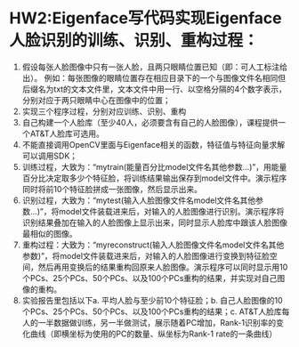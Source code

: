 # HW2:Eigenface写代码实现Eigenface人脸识别的训练、识别、重构过程：
1. 假设每张人脸图像中只有一张人脸，且两只眼睛位置已知（即：可人工标注给出）。
例如：每张图像的眼睛位置存在相应目录下的一个与图像文件名相同但后缀名为txt的文本文件里，文本文件中用一行、以空格分隔的4个数字表示，分别对应于两只眼睛中心在图像中的位置；
2. 实现三个程序过程，分别对应训练、识别、重构
3. 自己构建一个人脸库（至少40人，必须要含有自己的人脸图像），课程提供一个AT&T人脸库可选用。
4. 不能直接调用OpenCV里面与Eigenface相关的函数，特征值与特征向量求解可以调用SDK；
5. 训练过程，大致为：“mytrain(能量百分比model文件名其他参数...)”，用能量百分比决定取多少个特征脸，将训练结果输出保存到model文件中。演示程序同时将前10个特征脸拼成一张图像，然后显示出来。
6. 识别过程，大致为：“mytest(输入人脸图像文件名model文件名其他参数...)”，将model文件装载进来后，对输入的人脸图像进行识别。演示程序将识别结果叠加在输入的人脸图像上显示出来，同时显示人脸库中跟该人脸图像最相似的图像。
7. 重构过程：大致为：“myreconstruct(输入人脸图像文件名model文件名其他参数)”，将model文件装载进来后，对输入的人脸图像进行变换到特征脸空间，然后再用变换后的结果重构回原来人脸图像。演示程序可以同时显示用10个PCs、25个PCs、50个PCs、以及100个PCs重构的结果，并实现对自己图像的重构。
8. 实验报告里包括以下a. 平均人脸与至少前10个特征脸；b. 自己人脸图像的10个PCs、25个PCs、50个PCs、以及100个PCs重构的结果；c. AT&T人脸库每人的一半数据做训练，另一半做测试，展示随着PC增加，Rank-1识别率的变化曲线（即横坐标为使用的PC的数量、纵坐标为Rank-1 rate的一条曲线）

